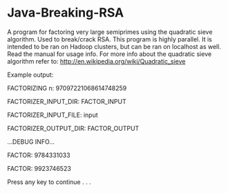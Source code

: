 Java-Breaking-RSA
=================

A program for factoring very large semiprimes using the quadratic sieve algorithm. Used to break/crack RSA. This program is highly parallel. It is intended to be ran on Hadoop clusters, but can be ran on localhost as well. Read the manual for usage info. For more info about the quadratic sieve algorithm refer to: http://en.wikipedia.org/wiki/Quadratic_sieve


Example output:

FACTORIZING n: 97097221068614748259

FACTORIZER_INPUT_DIR: FACTOR_INPUT

FACTORIZER_INPUT_FILE: input

FACTORIZER_OUTPUT_DIR: FACTOR_OUTPUT

...DEBUG INFO...

FACTOR: 9784331033

FACTOR: 9923746523

Press any key to continue . . .